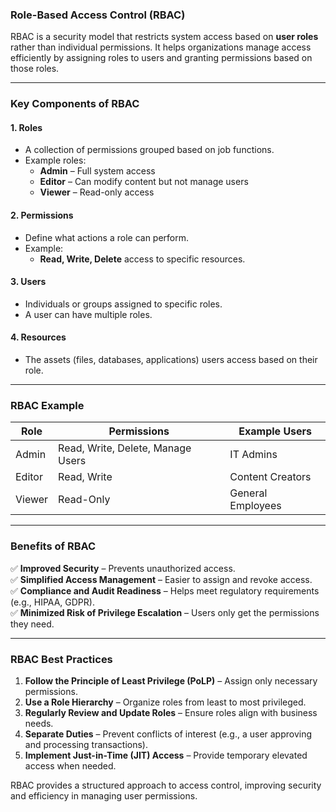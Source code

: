 ### **Role-Based Access Control (RBAC)**  

RBAC is a security model that restricts system access based on **user roles** rather than individual permissions. It helps organizations manage access efficiently by assigning roles to users and granting permissions based on those roles.  

---

### **Key Components of RBAC**  

#### **1. Roles**  
- A collection of permissions grouped based on job functions.  
- Example roles:  
  - **Admin** – Full system access  
  - **Editor** – Can modify content but not manage users  
  - **Viewer** – Read-only access  

#### **2. Permissions**  
- Define what actions a role can perform.  
- Example:  
  - **Read, Write, Delete** access to specific resources.  

#### **3. Users**  
- Individuals or groups assigned to specific roles.  
- A user can have multiple roles.  

#### **4. Resources**  
- The assets (files, databases, applications) users access based on their role.  

---

### **RBAC Example**  

| **Role**   | **Permissions**           | **Example Users**  |  
|------------|--------------------------|--------------------|  
| Admin      | Read, Write, Delete, Manage Users | IT Admins        |  
| Editor     | Read, Write              | Content Creators   |  
| Viewer     | Read-Only                | General Employees  |  

---

### **Benefits of RBAC**  
✅ **Improved Security** – Prevents unauthorized access.  
✅ **Simplified Access Management** – Easier to assign and revoke access.  
✅ **Compliance and Audit Readiness** – Helps meet regulatory requirements (e.g., HIPAA, GDPR).  
✅ **Minimized Risk of Privilege Escalation** – Users only get the permissions they need.  

---

### **RBAC Best Practices**  
1. **Follow the Principle of Least Privilege (PoLP)** – Assign only necessary permissions.  
2. **Use a Role Hierarchy** – Organize roles from least to most privileged.  
3. **Regularly Review and Update Roles** – Ensure roles align with business needs.  
4. **Separate Duties** – Prevent conflicts of interest (e.g., a user approving and processing transactions).  
5. **Implement Just-in-Time (JIT) Access** – Provide temporary elevated access when needed.  

RBAC provides a structured approach to access control, improving security and efficiency in managing user permissions.
